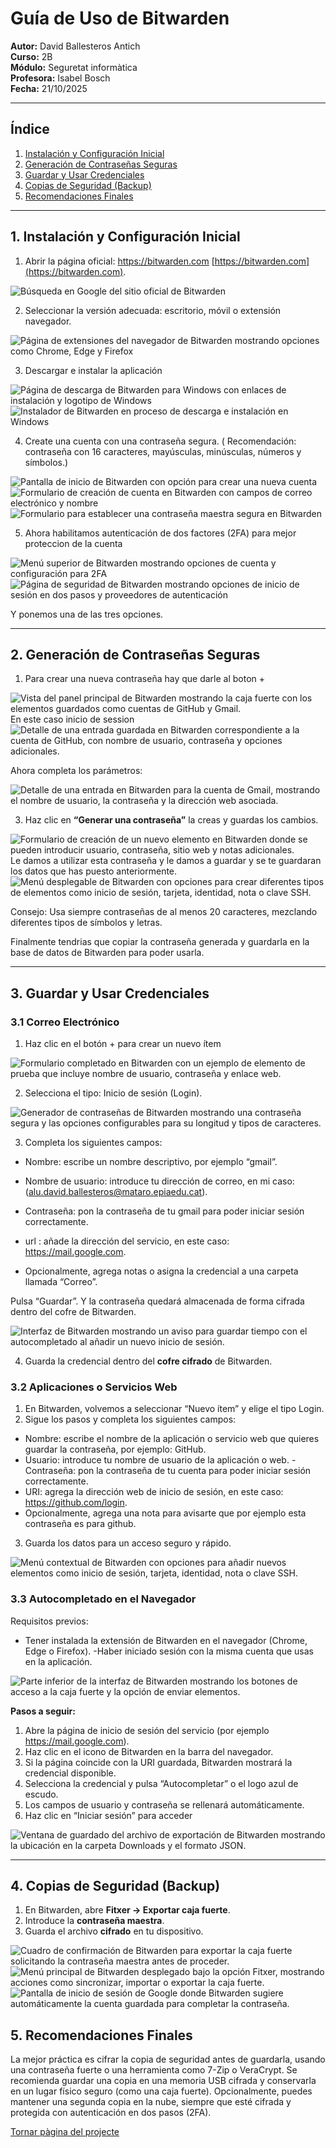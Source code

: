 # Guía de Uso de Bitwarden

**Autor:** David Ballesteros Antich  
**Curso:** 2B  
**Módulo:** Seguretat informàtica  
**Profesora:** Isabel Bosch  
**Fecha:** 21/10/2025  

---

## Índice
1. [Instalación y Configuración Inicial](#1-instalación-y-configuración-inicial)
2. [Generación de Contraseñas Seguras](#2-generación-de-contraseñas-seguras)
3. [Guardar y Usar Credenciales](#3-guardar-y-usar-credenciales)
4. [Copias de Seguridad (Backup)](#4-copias-de-seguridad-backup)
5. [Recomendaciones Finales](#5-recomendaciones-finales)

---

## 1. Instalación y Configuración Inicial

1. Abrir la página oficial: https://bitwarden.com [https://bitwarden.com](https://bitwarden.com).

<img src="img/imagen 1.png" alt="Búsqueda en Google del sitio oficial de Bitwarden">

2. Seleccionar la versión adecuada: escritorio, móvil o extensión navegador.

<img src="img/imagen 2.png" alt="Página de extensiones del navegador de Bitwarden mostrando opciones como Chrome, Edge y Firefox">
  
3. Descargar e instalar la aplicación

<img src="img/imagen 3.png" alt="Página de descarga de Bitwarden para Windows con enlaces de instalación y logotipo de Windows">

<img src="img/imagen 4.png" alt="Instalador de Bitwarden en proceso de descarga e instalación en Windows"> 

4. Create una cuenta con una contraseña segura.
( Recomendación: contraseña con 16 caracteres, mayúsculas, minúsculas, números y símbolos.)

<img src="img/imagen 5.png" alt="Pantalla de inicio de Bitwarden con opción para crear una nueva cuenta">

<img src="img/imagen 6.png" alt="Formulario de creación de cuenta en Bitwarden con campos de correo electrónico y nombre">

<img src="img/imagen 7.png" alt="Formulario para establecer una contraseña maestra segura en Bitwarden">

5. Ahora habilitamos autenticación de dos factores (2FA) para mejor proteccion de la cuenta

<img src="img/imagen 8.png" alt="Menú superior de Bitwarden mostrando opciones de cuenta y configuración para 2FA">

<img src="img/imagen 9.png" alt="Página de seguridad de Bitwarden mostrando opciones de inicio de sesión en dos pasos y proveedores de autenticación">

Y ponemos una de las tres opciones.


---

## 2. Generación de Contraseñas Seguras

1. Para crear una nueva contraseña hay que darle al boton +
   
<img src="img/imagen 10.png" alt="Vista del panel principal de Bitwarden mostrando la caja fuerte con los elementos guardados como cuentas de GitHub y Gmail.">
En este caso inicio de session
<img src="img/imagen 11.png" alt="Detalle de una entrada guardada en Bitwarden correspondiente a la cuenta de GitHub, con nombre de usuario, contraseña y opciones adicionales.">

Ahora completa los parámetros:  

<img src="img/imagen 12.png" alt="Detalle de una entrada en Bitwarden para la cuenta de Gmail, mostrando el nombre de usuario, la contraseña y la dirección web asociada.">

3. Haz clic en **“Generar una contraseña”** la creas y guardas los cambios.

<img src="img/imagen 13.png" alt="Formulario de creación de un nuevo elemento en Bitwarden donde se pueden introducir usuario, contraseña, sitio web y notas adicionales.">
Le damos a utilizar esta contraseña y le damos a guardar y se te guardaran los datos que has puesto anteriormente.

<img src="img/imagen 14.png" alt="Menú desplegable de Bitwarden con opciones para crear diferentes tipos de elementos como inicio de sesión, tarjeta, identidad, nota o clave SSH.">

Consejo: Usa siempre contraseñas de al menos 20 caracteres, mezclando diferentes tipos de símbolos y letras.

Finalmente tendrias que copiar la contraseña generada y guardarla en la base de datos de Bitwarden para poder usarla.

---

## 3. Guardar y Usar Credenciales

### 3.1 Correo Electrónico

1. Haz clic en el botón + para crear un nuevo ítem

<img src="img/imagen 15.png" alt="Formulario completado en Bitwarden con un ejemplo de elemento de prueba que incluye nombre de usuario, contraseña y enlace web.">

2. Selecciona el tipo: Inicio de sesión (Login).

<img src="img/imagen 16.png" alt="Generador de contraseñas de Bitwarden mostrando una contraseña segura y las opciones configurables para su longitud y tipos de caracteres.">

3. Completa los siguientes campos:
- Nombre: escribe un nombre descriptivo, por ejemplo “gmail”.
  
- Nombre de usuario: introduce tu dirección de correo, en mi caso: (alu.david.ballesteros@mataro.epiaedu.cat).
  
- Contraseña: pon la contraseña de tu gmail para poder iniciar sesión correctamente.

- url : añade la dirección del servicio, en este caso: https://mail.google.com.
  
- Opcionalmente, agrega notas o asigna la credencial a una carpeta llamada “Correo”.
  
Pulsa “Guardar”. Y la contraseña quedará almacenada de forma cifrada dentro del cofre de
Bitwarden.

 <img src="img/imagen 17.png" alt="Interfaz de Bitwarden mostrando un aviso para guardar tiempo con el autocompletado al añadir un nuevo inicio de sesión.">

4. Guarda la credencial dentro del **cofre cifrado** de Bitwarden.

### 3.2 Aplicaciones o Servicios Web

1. En Bitwarden, volvemos a seleccionar “Nuevo ítem” y elige el tipo Login.
2. Sigue los pasos y completa los siguientes campos:
- Nombre: escribe el nombre de la aplicación o servicio web que quieres guardar la contraseña, por ejemplo: GitHub.
- Usuario: introduce tu nombre de usuario de la aplicación o web.
-Contraseña: pon la contraseña de tu cuenta para poder iniciar sesión correctamente.
- URI: agrega la dirección web de inicio de sesión, en este caso: https://github.com/login.
- Opcionalmente, agrega una nota para avisarte que por ejemplo esta contraseña es para github.

3. Guarda los datos para un acceso seguro y rápido.
 <img src="img/imagen 18.png" alt="Menú contextual de Bitwarden con opciones para añadir nuevos elementos como inicio de sesión, tarjeta, identidad, nota o clave SSH.">

### 3.3 Autocompletado en el Navegador

Requisitos previos:
- Tener instalada la extensión de Bitwarden en el navegador (Chrome, Edge o Firefox).
-Haber iniciado sesión con la misma cuenta que usas en la aplicación.

<img src="img/imagen 19.png" alt="Parte inferior de la interfaz de Bitwarden mostrando los botones de acceso a la caja fuerte y la opción de enviar elementos.">

**Pasos a seguir:**
1. Abre la página de inicio de sesión del servicio (por ejemplo
https://mail.google.com).
2. Haz clic en el icono de Bitwarden en la barra del navegador.
3. Si la página coincide con la URI guardada, Bitwarden mostrará la credencial disponible.
4. Selecciona la credencial y pulsa “Autocompletar” o el logo azul de escudo.
5. Los campos de usuario y contraseña se rellenará automáticamente.
6. Haz clic en “Iniciar sesión” para acceder
   
<img src="img/imatge 20.png" alt="Ventana de guardado del archivo de exportación de Bitwarden mostrando la ubicación en la carpeta Downloads y el formato JSON.">

---

## 4. Copias de Seguridad (Backup)

1. En Bitwarden, abre **Fitxer → Exportar caja fuerte**.  
2. Introduce la **contraseña maestra**.  
3. Guarda el archivo **cifrado** en tu dispositivo.

<img src="img/imatge 21.png" alt="Cuadro de confirmación de Bitwarden para exportar la caja fuerte solicitando la contraseña maestra antes de proceder.">
<img src="img/imagen 22.png" alt="Menú principal de Bitwarden desplegado bajo la opción Fitxer, mostrando acciones como sincronizar, importar o exportar la caja fuerte.">
<img src="img/imagen 23.png" alt="Pantalla de inicio de sesión de Google donde Bitwarden sugiere automáticamente la cuenta guardada para completar la contraseña.">

## 5. Recomendaciones Finales

La mejor práctica es cifrar la copia de seguridad antes de guardarla, usando una contraseña fuerte o una herramienta como 7-Zip o VeraCrypt.
Se recomienda guardar una copia en una memoria USB cifrada y conservarla en un lugar físico seguro (como una caja fuerte).
Opcionalmente, puedes mantener una segunda copia en la nube, siempre que esté cifrada y protegida con autenticación en dos pasos (2FA).



  [Tornar pàgina del projecte](../README.md)
